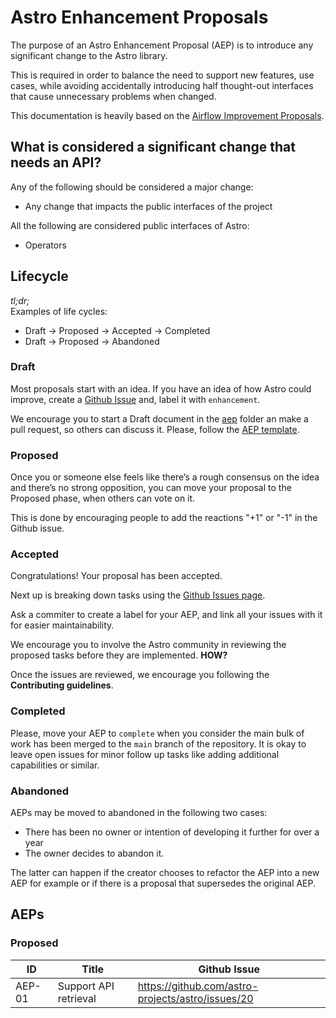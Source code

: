 # Astro Enhancement Proposals	 
 
The purpose of an Astro Enhancement Proposal (AEP) is to introduce any significant change to the Astro library.	 

This is required in order to balance the need to support new features, use cases, while avoiding accidentally introducing half thought-out interfaces that cause unnecessary problems when changed.	 

This documentation is heavily based on the [Airflow Improvement Proposals](https://cwiki.apache.org/confluence/display/AIRFLOW/Airflow+Improvements+Proposals).	 


## What is considered a significant change that needs an API?	 

Any of the following should be considered a major change:	  
* Any change that impacts the public interfaces of the project	 

All the following are considered public interfaces of Astro:	  
* Operators	 


## Lifecycle

*tl;dr;*  
Examples of life cycles:	 

*  Draft -> Proposed -> Accepted -> Completed
*  Draft -> Proposed -> Abandoned


### Draft

Most proposals start with an idea. If you have an idea of how Astro could improve, create a [Github Issue](https://github.com/astro-projects/astro/issues/new) and, label it with `enhancement`.	 

We encourage you to start a Draft document in the [aep](.) folder an make a pull request, so others can discuss it. Please, follow the [AEP template](./AEP-template.md).	 


### Proposed

Once you or someone else feels like there’s a rough consensus on the idea and there’s no strong opposition, you can move your proposal to the Proposed phase, when others can vote on it.

This is done by encouraging people to add the reactions "+1" or "-1" in the Github issue.


### Accepted 

Congratulations! Your proposal has been accepted. 	 

Next up is breaking down tasks using the [Github Issues page](https://github.com/astro-projects/astro/issues/new).	 

Ask a commiter to create a label for your AEP, and link all your issues with it for easier maintainability.	 

We encourage you to involve the Astro community in reviewing the proposed tasks before they are implemented. **HOW?**	 

Once the issues are reviewed, we encourage you following the **Contributing guidelines**.	 


### Completed

Please, move your AEP to `complete` when you consider the main bulk of work has been merged to the `main` branch of the repository. It is okay to leave open issues for minor follow up tasks like adding additional capabilities or similar.	 


### Abandoned	 

AEPs may be moved to abandoned in the following two cases:
 * There has been no owner or intention of developing it further for over a year
 * The owner decides to abandon it. 
 
 The latter can happen if the creator chooses to refactor the AEP into a new AEP for example or if there is a proposal that supersedes the original AEP.

 
## AEPs	 

### Proposed 	 

| ID         | Title                     | Github Issue                                       |	   
| ---------- | ------------------------- | -------------------------------------------------- |	 
| AEP-01     | Support API retrieval     | https://github.com/astro-projects/astro/issues/20  |

